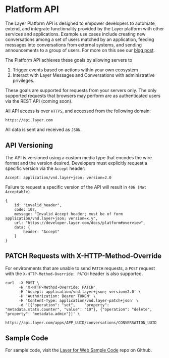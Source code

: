 # Platform API

The Layer Platform API is designed to empower developers to automate, extend, and integrate functionality provided by the Layer platform
with other services and applications. Example use cases include creating new conversations among a set of users matched by an application, feeding messages into conversations from external systems, and sending announcements to a group of users. For more on this see our [blog post](http://blog.layer.com/introducing-layer-platform-api).

The Platform API achieves these goals by allowing servers to

1. Trigger events based on actions within your own ecosystem
2. Interact with Layer Messages and Conversations with administrative privileges.

These goals are supported for requests from your servers only.  The only supported requests that browsers may perform are as authenticated users via the REST API (coming soon).

All API access is over `HTTPS`, and accessed from the following domain:
```text
https://api.layer.com
```
All data is sent and received as `JSON`.

## API Versioning

The API is versioned using a custom media type that encodes the wire format and the version desired. Developers must explicitly request a specific version via the `Accept` header:

```text
Accept: application/vnd.layer+json; version=2.0
```

Failure to request a specific version of the API will result in `406 (Not Acceptable)`
```
{
    id: "invalid_header",
    code: 107,
    message: "Invalid Accept header; must be of form application/vnd.layer+json; version=x.y",
    url: "https://developer.layer.com/docs/platform#overview",
    data: {
        header: "Accept"
    }
}
```

## PATCH Requests with X-HTTP-Method-Override

For environments that are unable to send `PATCH` requests, a `POST` request with the `X-HTTP-Method-Override: PATCH` header is also supported.

```console
curl  -X POST \
      -H 'X-HTTP-Method-Override: PATCH'
      -H 'Accept: application/vnd.layer+json; version=2.0' \
      -H 'Authorization: Bearer TOKEN' \
      -H 'Content-Type: application/vnd.layer-patch+json' \
      -d '[{"operation": "set",    "property": "metadata.stats.counter", "value": "10"}, {"operation": "delete", "property": "metadata.admin"}]' \
      https://api.layer.com/apps/APP_UUID/conversations/CONVERSATION_UUID
```

## Sample Code
For sample code, visit the [Layer for Web Sample Code](https://github.com/layerhq/samples-web-apis) repo on Github.
